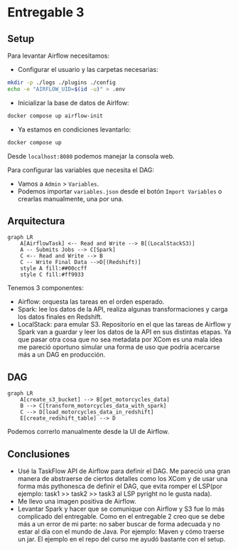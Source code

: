 # Entregable 3

## Setup

Para levantar Airflow necesitamos:

- Configurar el usuario y las carpetas necesarias:

```bash
mkdir -p ./logs ./plugins ./config
echo -e "AIRFLOW_UID=$(id -u)" > .env
```

- Inicializar la base de datos de Airlfow:

```bash
docker compose up airflow-init
```

- Ya estamos en condiciones levantarlo:

```bash
docker compose up
```

Desde `localhost:8080` podemos manejar la consola web.

Para configurar las variables que necesita el DAG:

- Vamos a `Admin` > `Variables`.
- Podemos importar `variables.json` desde el botón `Import Variables` o
  crearlas manualmente, una por una.

## Arquitectura

```mermaid
graph LR
    A[AirflowTask] <-- Read and Write --> B[(LocalStackS3)]
    A -- Submits Jobs --> C[Spark]
    C <-- Read and Write --> B
    C -- Write Final Data -->D[(Redshift)]
    style A fill:##00ccff
    style C fill:#ff9933

```

Tenemos 3 componentes:

- Airflow: orquesta las tareas en el orden esperado.
- Spark: lee los datos de la API, realiza algunas transformaciones
  y carga los datos finales en Redshift.
- LocalStack: para emular S3. Repositorio en el que las tareas
  de Airflow y Spark van a guardar y leer los datos de la API en sus
  distintas etapas. Ya que pasar otra cosa que no sea metadata por
  XCom es una mala idea me pareció oportuno simular una forma
  de uso que podría acercarse más a un DAG en producción.

## DAG

```mermaid
graph LR
    A[create_s3_bucket] --> B[get_motorcycles_data]
    B --> C[transform_motorcycles_data_with_spark]
    C --> D[load_motorcycles_data_in_redshift]
    E[create_redshift_table] --> D
```

Podemos correrlo manualmente desde la UI de Airflow.

## Conclusiones

- Usé la TaskFlow API de Airflow para definir el DAG. Me pareció una gran manera de abstraerse
  de ciertos detalles como los XCom y de usar una forma más pythonesca de definir el DAG, que
  evita romper el LSP(por ejemplo: task1 >> task2 >> task3 al LSP pyright no le gusta nada).
- Me llevo una imagen positiva de Airflow.
- Levantar Spark y hacer que se comunique con Airflow y S3 fue lo más complicado del entregable.
  Como en el entregable 2 creo que se debe más a un error de mi parte: no saber buscar de forma adecuada y no
  estar al día con el mundo de Java. Por ejemplo: Maven y cómo traerse un jar.
  El ejemplo en el repo del curso me ayudó bastante con el setup.
